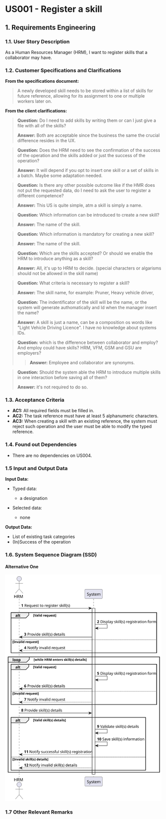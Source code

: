 # US001 - Register a skill


## 1. Requirements Engineering

### 1.1. User Story Description

As a Human Resources Manager (HRM), I want to register skills that a collaborator may have.

### 1.2. Customer Specifications and Clarifications 

**From the specifications document:**

>	A newly developed skill needs to be stored within a list of skills for future reference, allowing for its assignment to one or multiple workers later on.

**From the client clarifications:**

> **Question:** Do I need to add skills  by writing them or can I just give a file with all of the skills?
>
> **Answer:** Both are acceptable since the business the same the crucial difference resides in the UX.

> **Question:** Does the HRM need to see the confirmation of the success of the operation and the skills added or just the success of the operation?
>
> **Answer:** It will depend if you opt to insert one skill or a set of skills in a batch. Maybe some adaptation needed.

> **Question:** Is there any other possible outcome like if the HMR does not put the requested data, do I need to ask the user to register a different competence?
> 
> **Answer:** This US is quite simple, atm a skill is simply a name.

> **Question:** Which information can be introduced to create a new skill?
>
> **Answer:** The name of the skill.

> **Question:** Which information is mandatory for creating a new skill?
>
> **Answer:** The name of the skill.

> **Question:** Which are the skills accepted? Or should we enable the HRM to introduce anything as a skill?
>
> **Answer:** All, it's up to HRM to decide. (special characters or algarisms should not be allowed in the skill name)

> **Question:** What criteria is necessary to register a skill?
>
> **Answer:** The skill name, for example: Pruner, Heavy vehicle driver, 

> **Question:** The indentificator of the skill will be the name, or the system will generate authomatically and Id when the manager insert the name?
> 
> **Answer:** A skill is just a name, can be a composition os words like "Light Vehicle Driving Licence".
>I have no knowledge about systems IDs.

> **Question:** which is the difference between collaborator and employ? And employ could have skills? HRM, VFM, GSM and GSU are employers?
>
> > **Answer:** Employee and collaborator are synonyms.

> **Question:** Should the system able the HRM to introduce multiple skills in one interaction before saving all of them?
> 
> **Answer:** it's not required to do so.
 

### 1.3. Acceptance Criteria

* **AC1:** All required fields must be filled in.
* **AC2:** The task reference must have at least 5 alphanumeric characters.
* **AC3:** When creating a skill with an existing reference, the system must reject such operation and the user must be able to modify the typed reference.

### 1.4. Found out Dependencies

* There are no dependencies on US004. 

### 1.5 Input and Output Data

**Input Data:**

* Typed data:
    * a designation 

* Selected data:
    * none

**Output Data:**

* List of existing task categories
* (In)Success of the operation

### 1.6. System Sequence Diagram (SSD)

#### Alternative One

![System Sequence Diagram - Alternative One](svg/us001-system-sequence-diagram-alternative-one.svg)



### 1.7 Other Relevant Remarks
